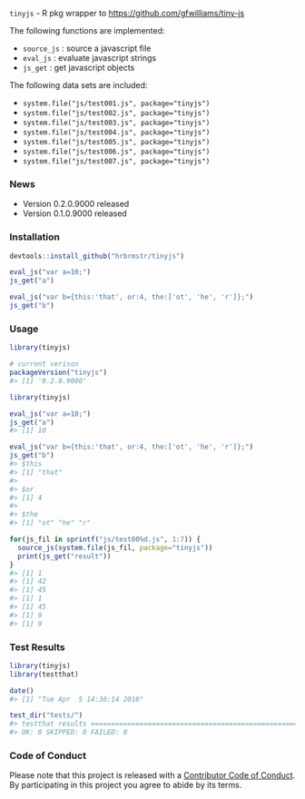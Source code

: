 <!-- README.md is generated from README.Rmd. Please edit that file -->
`tinyjs` - R pkg wrapper to <https://github.com/gfwilliams/tiny-js>

The following functions are implemented:

-   `source_js` : source a javascript file
-   `eval_js` : evaluate javascript strings
-   `js_get` : get javascript objects

The following data sets are included:

-   `system.file("js/test001.js", package="tinyjs")`
-   `system.file("js/test002.js", package="tinyjs")`
-   `system.file("js/test003.js", package="tinyjs")`
-   `system.file("js/test004.js", package="tinyjs")`
-   `system.file("js/test005.js", package="tinyjs")`
-   `system.file("js/test006.js", package="tinyjs")`
-   `system.file("js/test007.js", package="tinyjs")`

### News

-   Version 0.2.0.9000 released
-   Version 0.1.0.9000 released

### Installation

``` r
devtools::install_github("hrbrmstr/tinyjs")

eval_js("var a=10;")
js_get("a")

eval_js("var b={this:'that', or:4, the:['ot', 'he', 'r']};")
js_get("b")
```

### Usage

``` r
library(tinyjs)

# current verison
packageVersion("tinyjs")
#> [1] '0.2.0.9000'

library(tinyjs)

eval_js("var a=10;")
js_get("a")
#> [1] 10

eval_js("var b={this:'that', or:4, the:['ot', 'he', 'r']};")
js_get("b")
#> $this
#> [1] "that"
#> 
#> $or
#> [1] 4
#> 
#> $the
#> [1] "ot" "he" "r"

for(js_fil in sprintf("js/test00%d.js", 1:7)) {
  source_js(system.file(js_fil, package="tinyjs"))
  print(js_get("result"))
}
#> [1] 1
#> [1] 42
#> [1] 45
#> [1] 1
#> [1] 45
#> [1] 9
#> [1] 9
```

### Test Results

``` r
library(tinyjs)
library(testthat)

date()
#> [1] "Tue Apr  5 14:36:14 2016"

test_dir("tests/")
#> testthat results ========================================================================================================
#> OK: 0 SKIPPED: 0 FAILED: 0
```

### Code of Conduct

Please note that this project is released with a [Contributor Code of Conduct](CONDUCT.md). By participating in this project you agree to abide by its terms.
